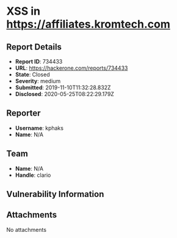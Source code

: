 # XSS in https://affiliates.kromtech.com

## Report Details
- **Report ID**: 734433
- **URL**: https://hackerone.com/reports/734433
- **State**: Closed
- **Severity**: medium
- **Submitted**: 2019-11-10T11:32:28.832Z
- **Disclosed**: 2020-05-25T08:22:29.179Z

## Reporter
- **Username**: kphaks
- **Name**: N/A

## Team
- **Name**: N/A
- **Handle**: clario

## Vulnerability Information


## Attachments
No attachments
